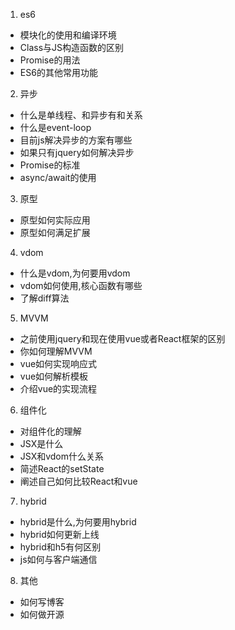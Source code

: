 1. es6
* 模块化的使用和编译环境
* Class与JS构造函数的区别
* Promise的用法
* ES6的其他常用功能
2. 异步
* 什么是单线程、和异步有和关系
* 什么是event-loop
* 目前js解决异步的方案有哪些
* 如果只有jquery如何解决异步
* Promise的标准
*  async/await的使用
3. 原型
* 原型如何实际应用
* 原型如何满足扩展
4. vdom
* 什么是vdom,为何要用vdom
* vdom如何使用,核心函数有哪些
* 了解diff算法
5. MVVM
* 之前使用jquery和现在使用vue或者React框架的区别
* 你如何理解MVVM
* vue如何实现响应式
* vue如何解析模板
* 介绍vue的实现流程
6. 组件化
* 对组件化的理解
* JSX是什么
* JSX和vdom什么关系
* 简述React的setState
* 阐述自己如何比较React和vue
7. hybrid
* hybrid是什么,为何要用hybrid
* hybrid如何更新上线
* hybrid和h5有何区别
* js如何与客户端通信
8. 其他
* 如何写博客
* 如何做开源